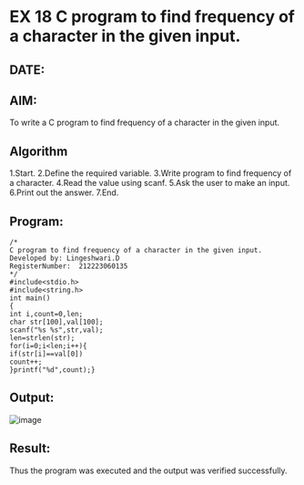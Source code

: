 # EX 18 C program to find frequency of a character in the given input.
## DATE:
## AIM:
To write a C program to find frequency of a character in the given input.

## Algorithm
1.Start.
2.Define the required variable.
3.Write program to find frequency of a character.
4.Read the value using scanf.
5.Ask the user to make an input.
6.Print out the answer.
7.End. 

## Program:
```
/*
C program to find frequency of a character in the given input.
Developed by: Lingeshwari.D
RegisterNumber:  212223060135
*/
#include<stdio.h> 
#include<string.h> 
int main() 
{ 
int i,count=0,len; 
char str[100],val[100];  
scanf("%s %s",str,val);  
len=strlen(str);  
for(i=0;i<len;i++){ 
if(str[i]==val[0])  
count++; 
}printf("%d",count);}
```

## Output:
![image](https://github.com/user-attachments/assets/8a2308af-8fda-45d7-9b94-c564a9925270)
## Result:
Thus the program was executed and the output was verified successfully.

